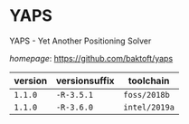 # YAPS

YAPS - Yet Another Positioning Solver

*homepage*: <https://github.com/baktoft/yaps>

version | versionsuffix | toolchain
--------|---------------|----------
``1.1.0`` | ``-R-3.5.1`` | ``foss/2018b``
``1.1.0`` | ``-R-3.6.0`` | ``intel/2019a``
